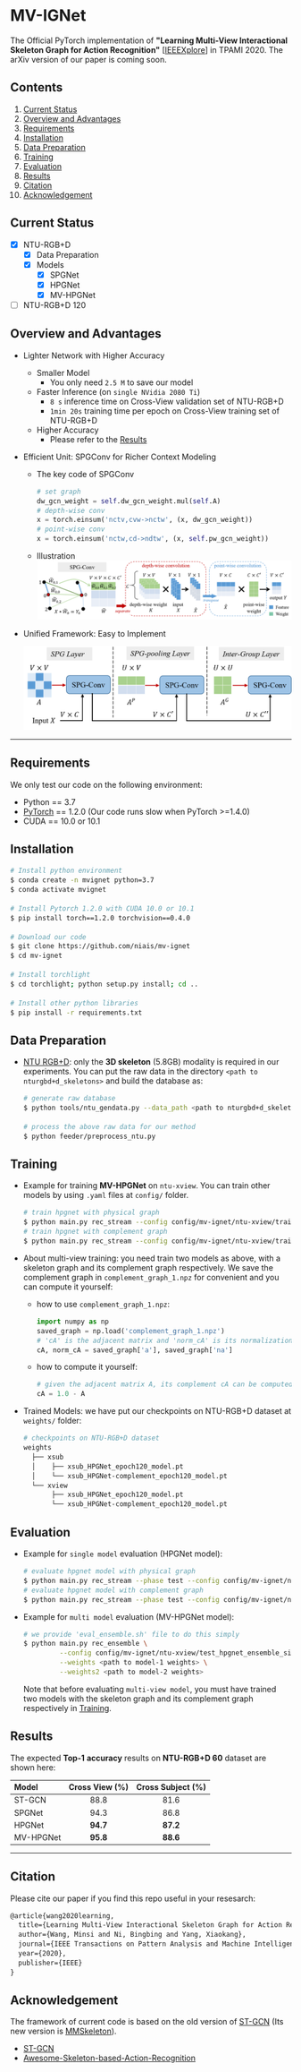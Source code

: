 # MV-IGNet

The Official PyTorch implementation of **"Learning Multi-View Interactional Skeleton Graph for Action Recognition"** [[IEEEXplore](https://ieeexplore.ieee.org/abstract/document/9234715)] in TPAMI 2020. The arXiv version of our paper is coming soon. 

## Contents
<!-- - [MV-IGNet](#mv-ignet) -->
1. [Current Status](#current-status)
2. [Overview and Advantages](#overview-and-advantages)
3. [Requirements](#requirements)
4. [Installation](#installation)
5. [Data Preparation](#data-preparation)
6. [Training](#training)
7. [Evaluation](#evaluation)
8. [Results](#results)
9. [Citation](#citation)
10. [Acknowledgement](#acknowledgement)

## Current Status
  - [x] NTU-RGB+D
    - [x] Data Preparation
    - [x] Models
      - [x] SPGNet
      - [x] HPGNet
      - [x] MV-HPGNet
  - [ ] NTU-RGB+D 120

## Overview and Advantages

+ Lighter Network with Higher Accuracy
  - Smaller Model
    - You only need `2.5 M` to save our model
  - Faster Inference (on `single NVidia 2080 Ti`)
    - `8 s` inference time on Cross-View validation set of NTU-RGB+D
    - `1min 20s` training time per epoch on Cross-View training set of NTU-RGB+D
  - Higher Accuracy
    - Please refer to the [Results](#results)
+ Efficient Unit: SPGConv for Richer Context Modeling
  - The key code of SPGConv
    ```python
    # set graph
    dw_gcn_weight = self.dw_gcn_weight.mul(self.A)
    # depth-wise conv
    x = torch.einsum('nctv,cvw->nctw', (x, dw_gcn_weight))
    # point-wise conv
    x = torch.einsum('nctw,cd->ndtw', (x, self.pw_gcn_weight))
    ```
  - Illustration
    <div align=center>
    <img src="resource/figures/SPGConv.png" style="zoom:50%" >
    </div>

+ Unified Framework: Easy to Implement
  <div align=center>
  <img src="resource/figures/unified.png" style="zoom:50%">
  </div>

---

## Requirements
We only test our code on the following environment:
  - Python == 3.7
  - [PyTorch](https://pytorch.org/) == 1.2.0 (Our code runs slow when PyTorch >=1.4.0)
  - CUDA == 10.0 or 10.1

## Installation
  ```bash
  # Install python environment
  $ conda create -n mvignet python=3.7
  $ conda activate mvignet

  # Install Pytorch 1.2.0 with CUDA 10.0 or 10.1
  $ pip install torch==1.2.0 torchvision==0.4.0

  # Download our code
  $ git clone https://github.com/niais/mv-ignet
  $ cd mv-ignet

  # Install torchlight
  $ cd torchlight; python setup.py install; cd ..

  # Install other python libraries
  $ pip install -r requirements.txt
  ```

## Data Preparation

- [NTU RGB+D](http://rose1.ntu.edu.sg/datasets/actionrecognition.asp): only the **3D skeleton** (5.8GB) modality is required in our experiments. You can put the raw data in the directory `<path to nturgbd+d_skeletons>` and build the database as:

  ```bash
  # generate raw database
  $ python tools/ntu_gendata.py --data_path <path to nturgbd+d_skeletons>

  # process the above raw data for our method
  $ python feeder/preprocess_ntu.py
  ```

## Training

- Example for training **MV-HPGNet** on `ntu-xview`. You can train other models by using `.yaml` files at `config/` folder.
  ```bash
  # train hpgnet with physical graph
  $ python main.py rec_stream --config config/mv-ignet/ntu-xview/train_hpgnet_simple.yaml --device 0 1
  # train hpgnet with complement graph
  $ python main.py rec_stream --config config/mv-ignet/ntu-xview/train_hpgnet-complement_simple.yaml --device 2 3
  ```

- About multi-view training: you need train two models as above, with a skeleton graph and its complement graph respectively. We save the complement graph in `complement_graph_1.npz` for convenient and you can compute it yourself:
  - how to use `complement_graph_1.npz`:
    ```python
    import numpy as np
    saved_graph = np.load('complement_graph_1.npz')
    # 'cA' is the adjacent matrix and 'norm_cA' is its normalization
    cA, norm_cA = saved_graph['a'], saved_graph['na']
    ```
  - how to compute it yourself:
    ```python
    # given the adjacent matrix A, its complement cA can be computed by:
    cA = 1.0 - A
    ```


- Trained Models: we have put our checkpoints on NTU-RGB+D dataset at `weights/` folder:
  ```bash
  # checkpoints on NTU-RGB+D dataset
  weights
    ├── xsub
    │    ├── xsub_HPGNet_epoch120_model.pt
    │    └── xsub_HPGNet-complement_epoch120_model.pt
    └── xview
         ├── xsub_HPGNet_epoch120_model.pt
         └── xsub_HPGNet-complement_epoch120_model.pt
  ```

## Evaluation

- Example for `single model` evaluation (HPGNet model):
  ```bash
  # evaluate hpgnet model with physical graph
  $ python main.py rec_stream --phase test --config config/mv-ignet/ntu-xview/train_hpgnet_simple.yaml --weights <path to weights>
  # evaluate hpgnet model with complement graph
  $ python main.py rec_stream --phase test --config config/mv-ignet/ntu-xview/train_hpgnet-complement_simple.yaml --weights <path to weights>
  ```
- Example for `multi model` evaluation (MV-HPGNet model):
  ```bash
  # we provide 'eval_ensemble.sh' file to do this simply
  $ python main.py rec_ensemble \
           --config config/mv-ignet/ntu-xview/test_hpgnet_ensemble_simple.yaml \
           --weights <path to model-1 weights> \
           --weights2 <path to model-2 weights>
  ```
  Note that before evaluating `multi-view model`, you must have trained two models with the skeleton graph and its complement graph respectively in [Training](#training).

## Results

The expected **Top-1** **accuracy** results on **NTU-RGB+D 60** dataset are shown here:

| Model     | Cross View (%) | Cross Subject (%) |
| :-------- | :------------: | :---------------: |
| ST-GCN    |      88.8      |       81.6        |
| SPGNet    |      94.3      |       86.8        |
| HPGNet    |    **94.7**    |     **87.2**      |
| MV-HPGNet |    **95.8**    |     **88.6**      |

---

## Citation
Please cite our paper if you find this repo useful in your resesarch:

```txt
@article{wang2020learning,
  title={Learning Multi-View Interactional Skeleton Graph for Action Recognition},
  author={Wang, Minsi and Ni, Bingbing and Yang, Xiaokang},
  journal={IEEE Transactions on Pattern Analysis and Machine Intelligence},
  year={2020},
  publisher={IEEE}
}
```

## Acknowledgement
The framework of current code is based on the old version of [ST-GCN](https://github.com/yysijie/st-gcn/blob/master/OLD_README.md) (Its new version is [MMSkeleton](https://github.com/open-mmlab/mmskeleton)).
- [ST-GCN](https://github.com/yysijie/st-gcn/blob/master/OLD_README.md)
- [Awesome-Skeleton-based-Action-Recognition](https://github.com/niais/Awesome-Skeleton-based-Action-Recognition)
